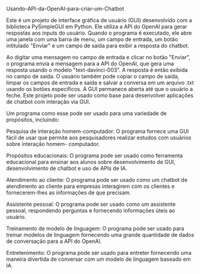 Usando-API-da-OpenAI-para-criar-um-Chatbot

Este é um projeto de interface gráfica de usuário (GUI) desenvolvido com a biblioteca PySimpleGUI em Python. Ele utiliza a API do OpenAI para gerar respostas aos inputs do usuário. Quando o programa é executado, ele abre uma janela com uma barra de menu, um campo de entrada, um botão intitulado "Enviar" e um campo de saída para exibir a resposta do chatbot.

Ao digitar uma mensagem no campo de entrada e clicar no botão "Enviar", o programa envia a mensagem para a API do OpenAI, que gera uma resposta usando o modelo "text-davinci-003". A resposta é então exibida no campo de saída. O usuário também pode copiar o campo de saída, limpar os campos de entrada e saída e salvar a conversa em um arquivo .txt usando os botões específicos. A GUI permanece aberta até que o usuário a feche. Este projeto pode ser usado como base para desenvolver aplicações de chatbot com interação via GUI.

Um programa como esse pode ser usado para uma variedade de propósitos, incluindo:

Pesquisa de interação homem-computador: O programa fornece uma GUI fácil de usar que permite aos pesquisadores realizar estudos com usuários sobre interação homem- computador.

Propósitos educacionais: O programa pode ser usado como ferramenta educacional para ensinar aos alunos sobre desenvolvimento de GUI, desenvolvimento de chatbot e uso de APIs de IA.

Atendimento ao cliente: O programa pode ser usado como um chatbot de atendimento ao cliente para empresas interagirem com os clientes e fornecerem-lhes as informações de que precisam.

Assistente pessoal: O programa pode ser usado como um assistente pessoal, respondendo perguntas e fornecendo informações úteis ao usuário.

Treinamento de modelo de linguagem: O programa pode ser usado para treinar modelos de linguagem fornecendo uma grande quantidade de dados de conversação para a API do OpenAI.

Entretenimento: O programa pode ser usado para entreter fornecendo uma maneira divertida de conversar com um modelo de linguagem baseado em IA.
